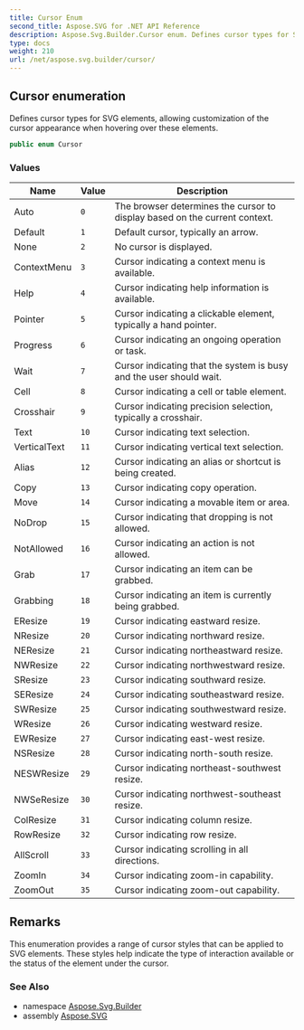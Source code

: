 ```yaml
---
title: Cursor Enum
second_title: Aspose.SVG for .NET API Reference
description: Aspose.Svg.Builder.Cursor enum. Defines cursor types for SVG elements allowing customization of the cursor appearance when hovering over these elements
type: docs
weight: 210
url: /net/aspose.svg.builder/cursor/
---
```

## Cursor enumeration

Defines cursor types for SVG elements, allowing customization of the cursor appearance when hovering over these elements.

```csharp
public enum Cursor
```

### Values

| Name | Value | Description |
| --- | --- | --- |
| Auto | `0` | The browser determines the cursor to display based on the current context. |
| Default | `1` | Default cursor, typically an arrow. |
| None | `2` | No cursor is displayed. |
| ContextMenu | `3` | Cursor indicating a context menu is available. |
| Help | `4` | Cursor indicating help information is available. |
| Pointer | `5` | Cursor indicating a clickable element, typically a hand pointer. |
| Progress | `6` | Cursor indicating an ongoing operation or task. |
| Wait | `7` | Cursor indicating that the system is busy and the user should wait. |
| Cell | `8` | Cursor indicating a cell or table element. |
| Crosshair | `9` | Cursor indicating precision selection, typically a crosshair. |
| Text | `10` | Cursor indicating text selection. |
| VerticalText | `11` | Cursor indicating vertical text selection. |
| Alias | `12` | Cursor indicating an alias or shortcut is being created. |
| Copy | `13` | Cursor indicating copy operation. |
| Move | `14` | Cursor indicating a movable item or area. |
| NoDrop | `15` | Cursor indicating that dropping is not allowed. |
| NotAllowed | `16` | Cursor indicating an action is not allowed. |
| Grab | `17` | Cursor indicating an item can be grabbed. |
| Grabbing | `18` | Cursor indicating an item is currently being grabbed. |
| EResize | `19` | Cursor indicating eastward resize. |
| NResize | `20` | Cursor indicating northward resize. |
| NEResize | `21` | Cursor indicating northeastward resize. |
| NWResize | `22` | Cursor indicating northwestward resize. |
| SResize | `23` | Cursor indicating southward resize. |
| SEResize | `24` | Cursor indicating southeastward resize. |
| SWResize | `25` | Cursor indicating southwestward resize. |
| WResize | `26` | Cursor indicating westward resize. |
| EWResize | `27` | Cursor indicating east-west resize. |
| NSResize | `28` | Cursor indicating north-south resize. |
| NESWResize | `29` | Cursor indicating northeast-southwest resize. |
| NWSeResize | `30` | Cursor indicating northwest-southeast resize. |
| ColResize | `31` | Cursor indicating column resize. |
| RowResize | `32` | Cursor indicating row resize. |
| AllScroll | `33` | Cursor indicating scrolling in all directions. |
| ZoomIn | `34` | Cursor indicating zoom-in capability. |
| ZoomOut | `35` | Cursor indicating zoom-out capability. |

## Remarks

This enumeration provides a range of cursor styles that can be applied to SVG elements. These styles help indicate the type of interaction available or the status of the element under the cursor.

### See Also

* namespace [Aspose.Svg.Builder](../../aspose.svg.builder/)
* assembly [Aspose.SVG](../../)
